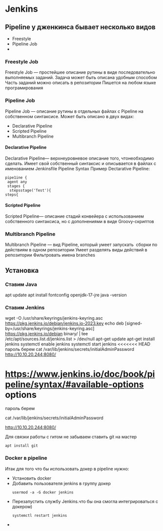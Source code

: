 # Jenkins
## Pipeline у дженкинса бывает несколько видов
- Freestyle
- Pipeline Job
-

### Freestyle Job
Freestyle Job — простейшее описание рутины в виде последовательно выполняемых заданий.
Задача может быть описана удобным способом
Часть заданий можно описать в репозитории
Пишется на любом языке програмирования

### Pipeline Job
Pipeline Job — описание рутины в отдельных файлах с Pipeline на собственном синтаксисе.
Может быть описано в двух видах:
 - Declarative Pipeline
 - Scripted Pipeline
 - Multibranch Pipeline
#### Declarative Pipeline 
Declarative Pipeline— верхнеуровневое описание того, чтонеобходимо сделать. Имеет свой собственный синтаксис
и описывается в файлах с именованием Jenkinsfile
Pipeline Syntax
Пример Dectarative Pipeline:
```
pipe1ine {
 agent апу
 stages {
  stepsstage('Test'){
steps{
```
#### Scripted Pipeline
 Scripted Pipeline— описание стадий конвейера с использованием собственного синтаксиса, но с дополнениями в виде Groovy-скриптов

### Multibranch Pipeline
Multibranch Pipeline — вид Pipeline, который умеет запускать 
сборки по действиям в одном репозитории
Умеет разделять виды действий в репозитории
Фильтровать имена branches

## Установка
### Ставим Java
apt update
apt install fontconfig openjdk-17-jre
java -version


### Ставим Jenkins
 wget -O /usr/share/keyrings/jenkins-keyring.asc \
  https://pkg.jenkins.io/debian/jenkins.io-2023.key
echo deb [signed-by=/usr/share/keyrings/jenkins-keyring.asc] \
  https://pkg.jenkins.io/debian binary/ | tee \
  /etc/apt/sources.list.d/jenkins.list > /dev/null
 apt-get update
 apt-get install jenkins
systemctl enable jenkins
systemctl start jenkins
<<<<<<< HEAD
пароль берем 
cat /var/lib/jenkins/secrets/initialAdminPassword
 http://10.10.20.244:8080/
 
 
 
 
 https://www.jenkins.io/doc/book/pipeline/syntax/#available-options options 
=======

пароль берем 

cat /var/lib/jenkins/secrets/initialAdminPassword

 http://10.10.20.244:8080/

 Для связки работы с гитом не забываем ставить git на мастер
 ```
 apt install git
 ```
 ### Docker в pipeline
 Итак для того что бы использовать докер в pipeline нужно:
 - Установить docker
 - Добавить пользователя jenkins в группу докер
   ```
   usermod -a -G docker jenkins
   ```
 - Перезапустить службу Jenkins.что бы она смогла интегрироваться с докером)
   ```
   systemctl restart jenkins
   ```
 - 
